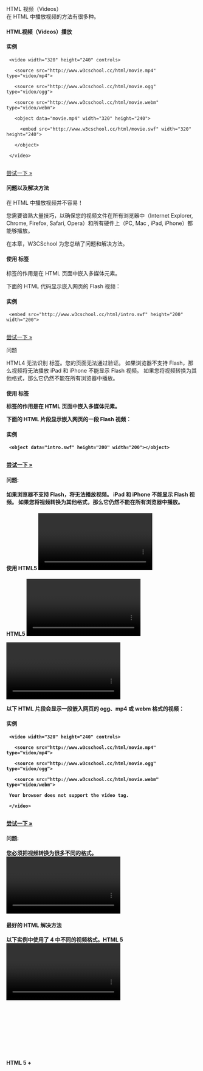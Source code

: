  HTML 视频（Videos）  
在 HTML 中播放视频的方法有很多种。

 

#### HTML视频（Videos）播放

  
#### 实例

 
```
 <video width="320" height="240" controls>

   <source src="http://www.w3cschool.cc/html/movie.mp4" type="video/mp4">

   <source src="http://www.w3cschool.cc/html/movie.ogg" type="video/ogg">

   <source src="http://www.w3cschool.cc/html/movie.webm" type="video/webm">

   <object data="movie.mp4" width="320" height="240">

     <embed src="http://www.w3cschool.cc/html/movie.swf" width="320" height="240">

   </object> 

 </video> 


```
 

[尝试一下 »](http://www.w3cschool.cc/try/try.php?filename=tryhtml_video_html5_4) 

 



#### 问题以及解决方法

 在 HTML 中播放视频并不容易！

 您需要谙熟大量技巧，以确保您的视频文件在所有浏览器中（Internet Explorer, Chrome, Firefox, Safari, Opera）和所有硬件上（PC, Mac , iPad, iPhone）都能够播放。

 在本章，W3CSchool 为您总结了问题和解决方法。

 

#### 使用 <embed> 标签

 <embed> 标签的作用是在 HTML 页面中嵌入多媒体元素。

 下面的 HTML 代码显示嵌入网页的 Flash 视频：

  
#### 实例

 
```
 <embed src="http://www.w3cschool.cc/html/intro.swf" height="200" width="200"> 


```
 

[尝试一下 »](http://www.w3cschool.cc/try/try.php?filename=tryhtml_videoembed) 

 问题

 
HTML4 无法识别 <embed> 标签。您的页面无法通过验证。
 如果浏览器不支持 Flash，那么视频将无法播放
 iPad 和 iPhone 不能显示 Flash 视频。
 如果您将视频转换为其他格式，那么它仍然不能在所有浏览器中播放。
 


#### 使用 <object> 标签

 <object> 标签的作用是在 HTML 页面中嵌入多媒体元素。

 下面的 HTML 片段显示嵌入网页的一段 Flash 视频：

  
#### 实例

 
```
 <object data="intro.swf" height="200" width="200"></object>


```
 

[尝试一下 »](http://www.w3cschool.cc/try/try.php?filename=tryhtml_videoobject) 

 

#### 问题:



 
如果浏览器不支持 Flash，将无法播放视频。
 iPad 和 iPhone 不能显示 Flash 视频。
 如果您将视频转换为其他格式，那么它仍然不能在所有浏览器中播放。
 


#### 使用 HTML5 <video> 元素

 HTML5 <video> 标签定义了一个视频或者影片.

 <video> 元素在所有现代浏览器中都支持。

 以下 HTML 片段会显示一段嵌入网页的 ogg、mp4 或 webm 格式的视频：

  
#### 实例

 
```
 <video width="320" height="240" controls>

   <source src="http://www.w3cschool.cc/html/movie.mp4" type="video/mp4">

   <source src="http://www.w3cschool.cc/html/movie.ogg" type="video/ogg">

   <source src="http://www.w3cschool.cc/html/movie.webm" type="video/webm">

 Your browser does not support the video tag.

 </video> 


```
 

[尝试一下 »](http://www.w3cschool.cc/try/try.php?filename=tryhtml_video_html5) 

 

#### 问题:



 
您必须把视频转换为很多不同的格式。
 <video> 元素在老式浏览器中无效。
 


#### 最好的 HTML 解决方法

 以下实例中使用了 4 中不同的视频格式。HTML 5 <video> 元素会尝试播放以 mp4、ogg 或 webm 格式中的一种来播放视频。如果均失败，则回退到 <embed> 元素。

  
#### HTML 5 + <object> + <embed>

 
```
 <video width="320" height="240" controls>

   <source src="http://www.w3cschool.cc/html/movie.mp4" type="video/mp4">

   <source src="http://www.w3cschool.cc/html/movie.ogg" type="video/ogg">

   <source src="http://www.w3cschool.cc/html/movie.webm" type="video/webm">

   <object data="movie.mp4" width="320" height="240">

     <embed src="http://www.w3cschool.cc/html/movie.swf" width="320" height="240">

   </object> 

 </video> 


```
 

[尝试一下 »](http://www.w3cschool.cc/try/try.php?filename=tryhtml_video_html5_4) 

 

#### 问题:



 
您必须把视频转换为很多不同的格式
 


#### 优酷解决方案

 在 HTML 中显示视频的最简单的方法是使用优酷等视频网站。

 如果您希望在网页中播放视频，那么您可以把视频上传到优酷等视频网站，然后在您的网页中插入 HTML 代码即可播放视频：

 
```
  <embed src="http://player.youku.com/player.php/sid/XMzI2NTc4NTMy/v.swf" width="480" height="400" type="application/x-shockwave-flash"> </embed> 





```
 

#### 使用超链接

 如果网页包含指向媒体文件的超链接，大多数浏览器会使用"辅助应用程序"来播放文件。

 以下代码片段显示指向 AVI 文件的链接。如果用户点击该链接，浏览器会启动"辅助应用程序"，比如 Windows Media Player 来播放这个 AVI 文件：

  
#### 实例

 
```
 <a href="http://www.w3cschool.cc/html/intro.swf">Play a video file</a> 


```
 

[尝试一下 »](http://www.w3cschool.cc/try/try.php?filename=tryhtml_videolink) 

 



#### 关于内联视频的说明

 当视频被包含在网页中时，它被称为内联视频。

 如果您打算在 web 应用程序中使用内联视频，您需要意识到很多人都觉得内联视频令人恼火。

 同时请注意，用户可能已经关闭了浏览器中的内联视频选项。

 我们最好的建议是只在用户希望看到内联视频的地方包含它们。一个正面的例子是，在用户需要看到视频并点击某个链接时，会打开页面然后播放视频。

 

#### HTML 多媒体标签

 New : HTML5新标签.

 

|标签|描述|
|:--|:--|
|<embed>|定义内嵌对象。HTML4 中不赞成，HTML5 中允许。|
|<object>|定义内嵌对象。|
|<param>|定义对象的参数。|
| <audio>New |定义了声音内容|
| <video>New |定义一个视频或者影片|
| <source>New |定义了media元素的多媒体资源(<video> 和 <audio>)|
| <track>New |规定media元素的字幕文件或其他包含文本的文件 (<video> 和<audio>)|



